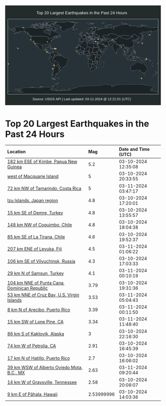 ![Map](./map.png)

# Top 20 Largest Earthquakes in the Past 24 Hours

| Location | Mag | Date and Time (UTC) |
|:---|:---|:---|
| [182 km ESE of Kimbe, Papua New Guinea](https://earthquake.usgs.gov/earthquakes/eventpage/us7000m4ja) | 5.2 | 03-10-2024 12:35:08 |
| [west of Macquarie Island](https://earthquake.usgs.gov/earthquakes/eventpage/us7000m4kv) | 5 | 03-10-2024 20:33:55 |
| [72 km NW of Tamarindo, Costa Rica](https://earthquake.usgs.gov/earthquakes/eventpage/us7000m4m2) | 5 | 03-11-2024 03:47:17 |
| [Izu Islands, Japan region](https://earthquake.usgs.gov/earthquakes/eventpage/us7000m4ka) | 4.8 | 03-10-2024 17:20:01 |
| [15 km SE of Demre, Turkey](https://earthquake.usgs.gov/earthquakes/eventpage/us7000m4jl) | 4.8 | 03-10-2024 13:55:57 |
| [148 km NW of Coquimbo, Chile](https://earthquake.usgs.gov/earthquakes/eventpage/us7000m4kd) | 4.8 | 03-10-2024 18:04:38 |
| [85 km SE of La Tirana, Chile](https://earthquake.usgs.gov/earthquakes/eventpage/us7000m4kp) | 4.6 | 03-10-2024 19:52:37 |
| [207 km ENE of Levuka, Fiji](https://earthquake.usgs.gov/earthquakes/eventpage/us7000m4lq) | 4.5 | 03-11-2024 01:06:22 |
| [106 km SE of Vilyuchinsk, Russia](https://earthquake.usgs.gov/earthquakes/eventpage/us7000m4k8) | 4.3 | 03-10-2024 17:03:33 |
| [29 km N of Samsun, Turkey](https://earthquake.usgs.gov/earthquakes/eventpage/us7000m4lh) | 4.1 | 03-11-2024 00:10:19 |
| [104 km NNE of Punta Cana, Dominican Republic](https://earthquake.usgs.gov/earthquakes/eventpage/pr2024070001) | 3.79 | 03-10-2024 19:31:36 |
| [53 km NNE of Cruz Bay, U.S. Virgin Islands](https://earthquake.usgs.gov/earthquakes/eventpage/pr2024071000) | 3.53 | 03-11-2024 05:04:43 |
| [8 km N of Arecibo, Puerto Rico](https://earthquake.usgs.gov/earthquakes/eventpage/pr71442753) | 3.39 | 03-11-2024 00:11:50 |
| [15 km SW of Lone Pine, CA](https://earthquake.usgs.gov/earthquakes/eventpage/ci40685504) | 3.34 | 03-11-2024 11:48:40 |
| [86 km S of Kaktovik, Alaska](https://earthquake.usgs.gov/earthquakes/eventpage/ak024384tbpg) | 3 | 03-10-2024 22:16:30 |
| [74 km W of Petrolia, CA](https://earthquake.usgs.gov/earthquakes/eventpage/nc74015126) | 2.91 | 03-10-2024 16:45:39 |
| [17 km N of Hatillo, Puerto Rico](https://earthquake.usgs.gov/earthquakes/eventpage/pr71442703) | 2.7 | 03-10-2024 16:06:02 |
| [39 km WSW of Alberto Oviedo Mota, B.C., MX](https://earthquake.usgs.gov/earthquakes/eventpage/ci40685440) | 2.63 | 03-11-2024 09:20:44 |
| [14 km W of Graysville, Tennessee](https://earthquake.usgs.gov/earthquakes/eventpage/se60572731) | 2.58 | 03-10-2024 20:08:07 |
| [9 km E of Pāhala, Hawaii](https://earthquake.usgs.gov/earthquakes/eventpage/hv74133051) | 2.53999996 | 03-10-2024 14:03:36 |
